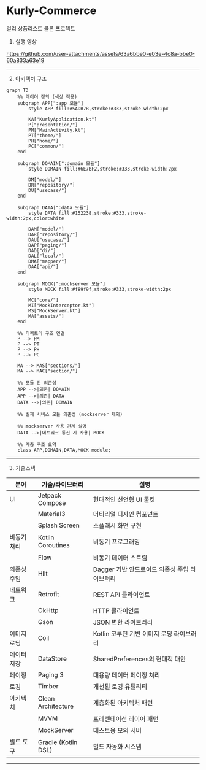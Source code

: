 # Kurly-Commerce
컬리 상품리스트 클론 프로젝트

1. 실행 영상 

https://github.com/user-attachments/assets/63a6bbe0-e03e-4c8a-bbe0-60a833a63e19

-----------------------------------------------------------------------------------------------------------------------------------------------
2. 아키텍처 구조

```mermaid
graph TD
    %% 레이어 정의 (색상 적용)
    subgraph APP[":app 모듈"]
        style APP fill:#5ADB7B,stroke:#333,stroke-width:2px
        
        KA["KurlyApplication.kt"]
        P["presentation/"]
        PM["MainActivity.kt"]
        PT["theme/"]
        PH["home/"]
        PC["common/"]
    end

    subgraph DOMAIN[":domain 모듈"]
        style DOMAIN fill:#6E7BF2,stroke:#333,stroke-width:2px
        
        DM["model/"]
        DR["repository/"]
        DU["usecase/"]
    end

    subgraph DATA[":data 모듈"]
        style DATA fill:#152238,stroke:#333,stroke-width:2px,color:white
        
        DAM["model/"]
        DAR["repository/"]
        DAU["usecase/"]
        DAP["paging/"]
        DAD["di/"]
        DAL["local/"]
        DMA["mapper/"]
        DAA["api/"]
    end

    subgraph MOCK[":mockserver 모듈"]
        style MOCK fill:#f89f9f,stroke:#333,stroke-width:2px
        
        MC["core/"]
        MI["MockInterceptor.kt"]
        MS["MockServer.kt"]
        MA["assets/"]
    end
    
    %% 디렉토리 구조 연결
    P --> PM
    P --> PT
    P --> PH
    P --> PC
    
    MA --> MAS["sections/"]
    MA --> MAC["section/"]
    
    %% 모듈 간 의존성
    APP -->|의존| DOMAIN
    APP -->|의존| DATA
    DATA -->|의존| DOMAIN
    
    %% 실제 서비스 모듈 의존성 (mockserver 제외)
    
    %% mockserver 사용 관계 설명
    DATA -->|네트워크 통신 시 사용| MOCK
    
    %% 계층 구조 요약
    class APP,DOMAIN,DATA,MOCK module;
```

-----------------------------------------------------------------------------------------------------------------------------------------------
3. 기술스택

| 분야 | 기술/라이브러리 | 설명 |
|------|---------------|------|
| UI | Jetpack Compose | 현대적인 선언형 UI 툴킷 |
| | Material3 | 머티리얼 디자인 컴포넌트 |
| | Splash Screen | 스플래시 화면 구현 |
| 비동기 처리 | Kotlin Coroutines | 비동기 프로그래밍 |
| | Flow | 비동기 데이터 스트림 |
| 의존성 주입 | Hilt | Dagger 기반 안드로이드 의존성 주입 라이브러리 |
| 네트워크 | Retrofit | REST API 클라이언트 |
| | OkHttp | HTTP 클라이언트 |
| | Gson | JSON 변환 라이브러리 |
| 이미지 로딩 | Coil | Kotlin 코루틴 기반 이미지 로딩 라이브러리 |
| 데이터 저장 | DataStore | SharedPreferences의 현대적 대안 |
| 페이징 | Paging 3 | 대용량 데이터 페이징 처리 |
| 로깅 | Timber | 개선된 로깅 유틸리티 |
| 아키텍처 | Clean Architecture | 계층화된 아키텍처 패턴 |
| | MVVM | 프레젠테이션 레이어 패턴 |
| | MockServer | 테스트용 모의 서버 |
| 빌드 도구 | Gradle (Kotlin DSL) | 빌드 자동화 시스템 |

-----------------------------------------------------------------------------------------------------------------------------------------------

